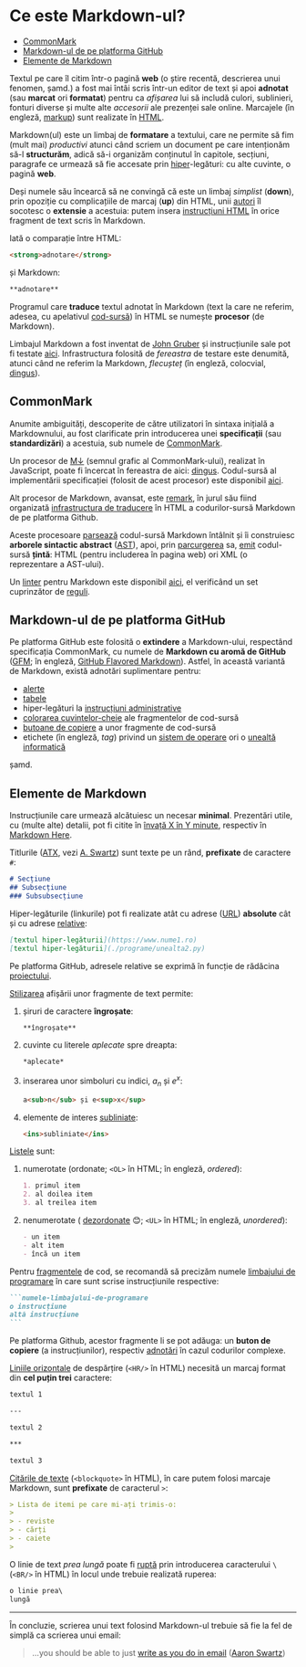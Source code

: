 # Ce este Markdown-ul?

- [CommonMark](#commonmark)
- [Markdown-ul de pe platforma GitHub](#markdown-ul-de-pe-platforma-github)
- [Elemente de Markdown](#elemente-de-markdown)

Textul pe care îl citim într-o pagină **web** 
(o știre recentă, descrierea unui fenomen, șamd.) a fost
mai întâi scris într-un editor de text și apoi
**adnotat** (sau **marcat** ori **formatat**) pentru
ca *afișarea* lui să includă culori, sublinieri,
fonturi diverse și multe alte *accesorii* ale
prezenței sale online. Marcajele (în engleză,
[markup](https://en.wikipedia.org/wiki/Markup_language)) 
sunt realizate în 
[HTML](https://en.wikipedia.org/wiki/HTML).

Markdown(ul) este un limbaj de **formatare** a textului,
care ne permite să fim (mult mai) *productivi* atunci când
scriem un document pe care intenționăm să-l **structurăm**,
adică să-i organizăm conținutul în capitole, secțiuni, 
paragrafe ce urmează să fie accesate prin 
[hiper](https://en.wikipedia.org/wiki/Hyperlink)-legături: 
cu alte cuvinte, o pagină **web**. 

Deși numele său încearcă să ne convingă că este un limbaj
*simplist* (**down**), prin opoziție cu complicațiile de
marcaj (**up**) din HTML, unii 
[autori](https://learnxinyminutes.com/markdown/) 
îl socotesc o **extensie** a acestuia: putem insera 
[instrucțiuni HTML](https://spec.commonmark.org/0.31.2/#html-blocks) 
în orice fragment de text scris în Markdown.

Iată o comparație între HTML:

```html
<strong>adnotare</strong>
```

și Markdown:

```markdown
**adnotare**
```

Programul care **traduce** textul adnotat în Markdown 
(text la care ne referim, adesea, cu apelativul 
[cod-sursă](https://en.wikipedia.org/wiki/Source_code)) 
în HTML se numește **procesor** (de Markdown).

Limbajul Markdown a fost inventat de 
[John Gruber](https://daringfireball.net/projects/markdown/)
și instrucțiunile sale pot fi testate 
[aici](https://daringfireball.net/projects/markdown/dingus).
Infrastructura folosită de *fereastra* de testare este denumită,
atunci când ne referim la Markdown, *flecușteț* (în engleză, colocvial,
[dingus](https://talk.commonmark.org/t/origin-of-the-usage-for-dingus/1226)).

## CommonMark

Anumite ambiguități, descoperite de către utilizatori în sintaxa 
inițială a Markdownului, au fost clarificate prin introducerea unei 
**specificații** (sau **standardizări**) a acestuia, sub numele de 
[CommonMark](https://spec.commonmark.org/0.31.2/).

Un procesor de [M↓](https://github.com/dcurtis/markdown-mark) 
(semnul grafic al CommonMark-ului), realizat în JavaScript, 
poate fi încercat în fereastra de aici:
[dingus](https://spec.commonmark.org/dingus/). Codul-sursă al implementării 
specificației (folosit de acest procesor) este disponibil
[aici](https://github.com/commonmark/commonmark.js).

Alt procesor de Markdown, avansat, este 
[remark](https://remark.js.org/), în jurul său fiind organizată
[infrastructura de traducere](https://docs.github.com/en/contributing/writing-for-github-docs/using-markdown-and-liquid-in-github-docs#about-using-markdown-and-liquid-in-github-docs) în HTML 
a codurilor-sursă Markdown de pe platforma Github.

Aceste procesoare 
[parsează](https://en.wikipedia.org/wiki/Parsing) 
codul-sursă Markdown întâlnit și îi construiesc 
**arborele sintactic abstract** 
([AST](https://en.wikipedia.org/wiki/Abstract_syntax_tree)), apoi, 
prin
[parcurgerea](https://en.wikipedia.org/wiki/Tree_traversal) 
sa, 
[emit](https://en.wikipedia.org/wiki/Code_generation_(compiler)) 
codul-sursă **țintă**: HTML (pentru includerea în pagina web) ori XML 
(o reprezentare a AST-ului).

Un 
[linter](https://en.wikipedia.org/wiki/Lint_(software))
pentru Markdown este disponibil 
[aici](https://github.com/markdownlint/markdownlint),
el verificând un set cuprinzător de 
[reguli](https://github.com/markdownlint/markdownlint/blob/main/docs/RULES.md).

## Markdown-ul de pe platforma GitHub

Pe platforma GitHub este folosită o **extindere** a Markdown-ului, 
respectând specificația CommonMark, cu numele de 
**Markdown cu aromă de GitHub** 
([GFM](https://github.github.com/gfm/#what-is-github-flavored-markdown-); 
în engleză,
[GitHub Flavored Markdown](https://docs.github.com/en/contributing/writing-for-github-docs/using-markdown-and-liquid-in-github-docs#about-using-markdown-and-liquid-in-github-docs)). Astfel, în
această variantă de Markdown, există adnotări suplimentare pentru:

- [alerte](https://docs.github.com/en/get-started/writing-on-github/getting-started-with-writing-and-formatting-on-github/basic-writing-and-formatting-syntax#alerts)
- [tabele](https://docs.github.com/en/get-started/writing-on-github/working-with-advanced-formatting/organizing-information-with-tables)
- hiper-legături la [instrucțiuni administrative](https://docs.github.com/en/get-started/writing-on-github/working-with-advanced-formatting/autolinked-references-and-urls#issues-and-pull-requests)
- [colorarea cuvintelor-cheie](https://docs.github.com/en/get-started/writing-on-github/working-with-advanced-formatting/creating-and-highlighting-code-blocks#syntax-highlighting) 
  ale fragmentelor de cod-sursă
- [butoane de copiere](https://docs.github.com/en/contributing/writing-for-github-docs/using-markdown-and-liquid-in-github-docs#code-blocks-with-a-copy-button) 
  a unor fragmente de cod-sursă
- etichete (în engleză, *tag*) privind un 
  [sistem de operare](https://docs.github.com/en/contributing/writing-for-github-docs/using-markdown-and-liquid-in-github-docs#operating-system-tags) 
  ori o 
  [unealtă informatică](https://docs.github.com/en/contributing/writing-for-github-docs/creating-tool-switchers-in-articles#using-tool-tags)

șamd.

## Elemente de Markdown

Instrucțiunile care urmează alcătuiesc un necesar **minimal**.
Prezentări utile, cu (multe alte) detalii, pot fi citite în 
[învață X în Y minute](https://learnxinyminutes.com/markdown/),
respectiv în 
[Markdown Here](https://github.com/adam-p/markdown-here/wiki/Markdown-Cheatsheet). 

Titlurile 
([ATX](https://spec.commonmark.org/0.31.2/#atx-headings), vezi
[A. Swartz](http://www.aaronsw.com/2002/atx/))
sunt texte pe un rând, **prefixate** de caractere `#`:

```markdown
# Secțiune
## Subsecțiune
### Subsubsecțiune
```

Hiper-legăturile (linkurile) pot fi realizate atât cu adrese
([URL](https://en.wikipedia.org/wiki/URL))
**absolute** cât și cu adrese 
[relative](https://spec.commonmark.org/0.31.2/#link-destination):

```markdown
[textul hiper-legăturii](https://www.nume1.ro)
[textul hiper-legăturii](./programe/unealta2.py)
```

Pe platforma GitHub, adresele relative se exprimă în funcție de
rădăcina
[proiectului](https://docs.github.com/en/get-started/writing-on-github/getting-started-with-writing-and-formatting-on-github/basic-writing-and-formatting-syntax#relative-links).

[Stilizarea](https://spec.commonmark.org/0.31.2/#html-block) 
afișării unor fragmente de text permite:

1. șiruri de caractere **îngroșate**: 

   ```markdown
   **îngroșate**
   ```

2. cuvinte cu literele *aplecate* spre dreapta:  

   ```markdown
   *aplecate*
   ```

3. inserarea unor simboluri cu indici, *a<sub>n</sub>*
   și *e<sup>x</sup>*:

   ```markdown
   a<sub>n</sub> și e<sup>x</sup>
   ```

4. elemente de interes <ins>subliniate</ins>: 

   ```markdown
   <ins>subliniate</ins>
   ```

[Listele](https://spec.commonmark.org/0.31.2/#lists) sunt:

1. numerotate (ordonate; `<OL>` în HTML; în engleză, 
   *ordered*):  

   ```markdown
   1. primul item
   2. al doilea item
   3. al treilea item
   ```

2. nenumerotate (
   [dezordonate](https://en.wikipedia.org/wiki/HTML_element#Lists) 
   😊; `<UL>` în HTML; în engleză, *unordered*):  

   ```markdown
   - un item
   - alt item
   - încă un item
   ```

Pentru [fragmentele](https://spec.commonmark.org/0.31.2/#fenced-code-blocks) 
de cod, se recomandă să precizăm numele 
[limbajului de programare](https://github.com/highlightjs/highlight.js/blob/main/SUPPORTED_LANGUAGES.md) 
în care sunt scrise instrucțiunile respective:
 
   ~~~markdown
   ```numele-limbajului-de-programare
   o instrucțiune
   altă instrucțiune
   ```
   ~~~

Pe platforma Github, acestor fragmente li se pot adăuga: un 
**buton de copiere** (a instrucțiunilor), respectiv
[adnotări](https://docs.github.com/en/contributing/writing-for-github-docs/annotating-code-examples) 
în cazul codurilor complexe.

[Liniile orizontale](https://spec.commonmark.org/0.31.2/#thematic-breaks) 
de despărțire (`<HR/>` în HTML) necesită un marcaj format din 
**cel puțin trei** caractere:  

   ```markdown
   textul 1
  
   ---

   textul 2

   ***

   textul 3
   ```

[Citările de texte](https://spec.commonmark.org/0.31.2/#block-quotes) 
(`<blockquote>` în HTML), în care putem folosi 
marcaje Markdown, sunt **prefixate** de caracterul `>`:

   ```markdown
   > Lista de itemi pe care mi-ați trimis-o:
   > 
   > - reviste
   > - cărți
   > - caiete
   >
   ```

O linie de text *prea lungă* poate fi 
[ruptă](https://spec.commonmark.org/0.31.2/#hard-line-breaks) 
prin introducerea caracterului `\` (`<BR/>` în HTML) în 
locul unde trebuie realizată ruperea:

   ```markdown
   o linie prea\
   lungă
   ```
---

În concluzie, scrierea unui text folosind Markdown-ul trebuie
să fie la fel de simplă ca scrierea unui email:

> ...you should be able to just 
> [write as you do in email](http://www.aaronsw.com/2002/atx/intro)
> ([Aaron Swartz](https://en.wikipedia.org/wiki/Aaron_Swartz))
